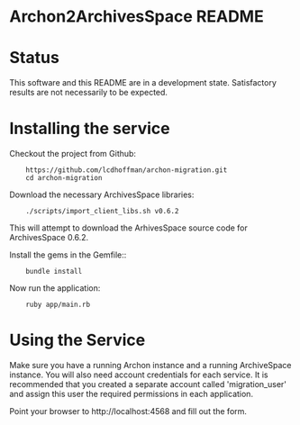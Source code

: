 Archon2ArchivesSpace README
================
# Status

This software and this README are in a development state. Satisfactory results are not necessarily to be expected.

# Installing the service

Checkout the project from Github:
  
		https://github.com/lcdhoffman/archon-migration.git
		cd archon-migration

Download the necessary ArchivesSpace libraries:

		./scripts/import_client_libs.sh v0.6.2

This will attempt to download the ArhivesSpace source code for ArchivesSpace 0.6.2.

Install the gems in the Gemfile::

		bundle install

Now run the application:

		ruby app/main.rb


# Using the Service

Make sure you have a running Archon instance and a running ArchiveSpace instance. 
You will also need account credentials for each service. It is recommended that 
you created a separate account called 'migration_user' and assign this user the 
required permissions in each application.

Point your browser to http://localhost:4568 and fill out the form.